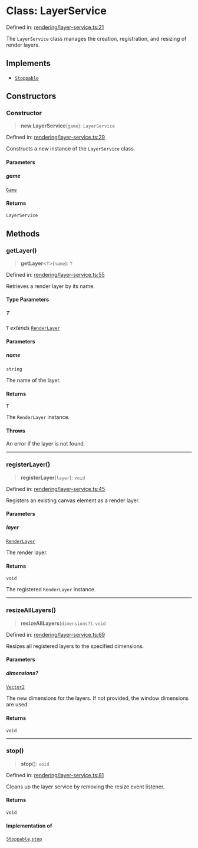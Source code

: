 # Class: LayerService

Defined in: [rendering/layer-service.ts:21](https://github.com/Forge-Game-Engine/Forge/blob/5b90130e2e0c679482e3bd31c32cbea9b4cffce1/src/rendering/layer-service.ts#L21)

The `LayerService` class manages the creation, registration, and resizing of render layers.

## Implements

- [`Stoppable`](../interfaces/Stoppable.md)

## Constructors

### Constructor

> **new LayerService**(`game`): `LayerService`

Defined in: [rendering/layer-service.ts:29](https://github.com/Forge-Game-Engine/Forge/blob/5b90130e2e0c679482e3bd31c32cbea9b4cffce1/src/rendering/layer-service.ts#L29)

Constructs a new instance of the `LayerService` class.

#### Parameters

##### game

[`Game`](Game.md)

#### Returns

`LayerService`

## Methods

### getLayer()

> **getLayer**\<`T`\>(`name`): `T`

Defined in: [rendering/layer-service.ts:55](https://github.com/Forge-Game-Engine/Forge/blob/5b90130e2e0c679482e3bd31c32cbea9b4cffce1/src/rendering/layer-service.ts#L55)

Retrieves a render layer by its name.

#### Type Parameters

##### T

`T` *extends* [`RenderLayer`](RenderLayer.md)

#### Parameters

##### name

`string`

The name of the layer.

#### Returns

`T`

The `RenderLayer` instance.

#### Throws

An error if the layer is not found.

***

### registerLayer()

> **registerLayer**(`layer`): `void`

Defined in: [rendering/layer-service.ts:45](https://github.com/Forge-Game-Engine/Forge/blob/5b90130e2e0c679482e3bd31c32cbea9b4cffce1/src/rendering/layer-service.ts#L45)

Registers an existing canvas element as a render layer.

#### Parameters

##### layer

[`RenderLayer`](RenderLayer.md)

The render layer.

#### Returns

`void`

The registered `RenderLayer` instance.

***

### resizeAllLayers()

> **resizeAllLayers**(`dimensions?`): `void`

Defined in: [rendering/layer-service.ts:69](https://github.com/Forge-Game-Engine/Forge/blob/5b90130e2e0c679482e3bd31c32cbea9b4cffce1/src/rendering/layer-service.ts#L69)

Resizes all registered layers to the specified dimensions.

#### Parameters

##### dimensions?

[`Vector2`](Vector2.md)

The new dimensions for the layers. If not provided, the window dimensions are used.

#### Returns

`void`

***

### stop()

> **stop**(): `void`

Defined in: [rendering/layer-service.ts:81](https://github.com/Forge-Game-Engine/Forge/blob/5b90130e2e0c679482e3bd31c32cbea9b4cffce1/src/rendering/layer-service.ts#L81)

Cleans up the layer service by removing the resize event listener.

#### Returns

`void`

#### Implementation of

[`Stoppable`](../interfaces/Stoppable.md).[`stop`](../interfaces/Stoppable.md#stop)

